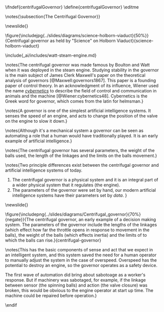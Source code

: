 \ifndef{centrifugalGovernor}
\define{centrifugalGovernor}
\editme

\notes{\subsection{The Centrifugal Governor}}

\newslide{}

\figure{\includejpg{../slides/diagrams/science-holborn-viaduct}{50%}}{Centrifugal governor as held by "Science" on Holborn Viaduct}{science-holborn-viaduct}

\include{_ai/includes/watt-steam-engine.md}

\notes{The centrifugal governor was made famous by Boulton and Watt when it was deployed in the steam engine. Studying stability in the governor is the main subject of James Clerk Maxwell's paper on the theoretical analysis of governors [@Maxwell:governors1867]. This paper is a founding paper of control theory. In an acknowledgment of its influence, Wiener used the name [*cybernetics*](https://en.wikipedia.org/wiki/Cybernetics) to describe the field of control and communication in animals and the machine [@Wiener:cybernetics48]. Cybernetics is the Greek word for governor, which comes from the latin for helmsman.}

\notes{A governor is one of the simplest artificial intelligence systems. It senses the speed of an engine, and acts to change the position of the valve on the engine to slow it down.}

\notes{Although it's a mechanical system a governor can be seen as automating a role that a human would have traditionally played. It is an early example of artificial intelligence.}

\notes{The centrifugal governor has several parameters, the weight of the balls used, the length of the linkages and the limits on the balls movement.}

\notes{Two principle differences exist between the centrifugal governor and artificial intelligence systems of today.

1. The centrifugal governor is a physical system and it is an integral part of a wider physical system that it regulates (the engine).
2. The parameters of the governor were set by hand, our modern artificial intelligence systems have their parameters set by *data*.
}

\newslide{}

\figure{\includepng{../slides/diagrams/Centrifugal_governor}{70%}{negate}}{The centrifugal governor, an early example of a decision making system. The parameters of the governor include the lengths of the linkages (which effect how far the throttle opens in response to movement in the balls), the weight of the balls (which effects inertia) and the limits of to which the balls can rise.}{centrifugal-governor}


\notes{This has the basic components of sense and act that we expect in an intelligent system, and this system saved the need for a human operator to manually adjust the system in the case of overspeed. Overspeed has the potential to destroy an engine, so the governor operates as a safety device.

The first wave of automation did bring about sabotoage as a worker's response. But if machinery was sabotaged, for example, if the linkage between sensor (the spinning balls) and action (the valve closure) was broken, this would be obvious to the engine operator at start up time. The machine could be repaired before operation.}


\endif
